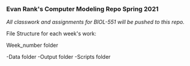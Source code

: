 ### Evan Rank's Computer Modeling Repo Spring 2021  
*All classwork and assignments for BIOL-551 will be pushed to this repo.*

File Structure for each week's work:

Week_number folder 

-Data folder
-Output folder
-Scripts folder



